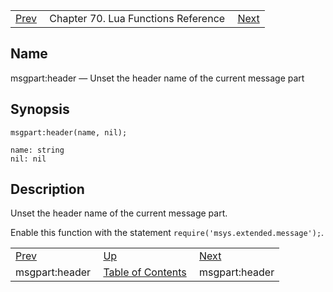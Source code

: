 |     |     |     |
| --- | --- | --- |
| [Prev](lua.ref.msgpart_header)  | Chapter 70. Lua Functions Reference |  [Next](lua.ref.msgpart_header3) |

<a name="lua.ref.msgpart_header2"></a>
## Name

msgpart:header — Unset the header name of the current message part

<a name="idp17109792"></a>
## Synopsis

`msgpart:header(name, nil);`

```
name: string
nil: nil
```
<a name="idp17112768"></a>
## Description

Unset the header name of the current message part.

Enable this function with the statement `require('msys.extended.message');`.

|     |     |     |
| --- | --- | --- |
| [Prev](lua.ref.msgpart_header)  | [Up](lua.function.details) |  [Next](lua.ref.msgpart_header3) |
| msgpart:header  | [Table of Contents](index) |  msgpart:header |

